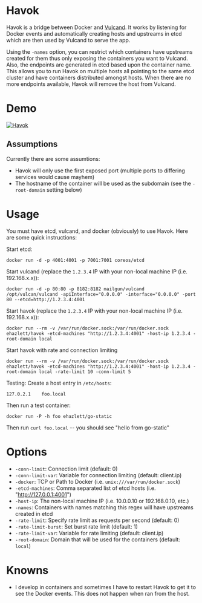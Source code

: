 # Havok
Havok is a bridge between Docker and [Vulcand](https://github.com/mailgun/vulcand).  It works by listening for Docker events and automatically creating hosts and upstreams in etcd which are then used by Vulcand to serve the app.

Using the `-names` option, you can restrict which containers have upstreams created for them thus only exposing the containers you want to Vulcand.  Also, the endpoints are generated in etcd based upon the container name.  This allows you to run Havok on multiple hosts  all pointing to the same etcd cluster and have containers distributed amongst hosts.  When there are no more endpoints available, Havok will remove the host from Vulcand.

# Demo

[![Havok](http://img.youtube.com/vi/jimFfpKZvT0/0.jpg)](http://www.youtube.com/watch?v=jimFfpKZvT0)

## Assumptions
Currently there are some assumtions:

* Havok will only use the first exposed port (multiple ports to differing services would cause mayhem)
* The hostname of the container will be used as the subdomain (see the `-root-domain` setting below)

# Usage
You must have etcd, vulcand, and docker (obviously) to use Havok.  Here are some quick instructions:

Start etcd:

`docker run -d -p 4001:4001 -p 7001:7001 coreos/etcd`

Start vulcand (replace the `1.2.3.4` IP with your non-local machine IP (i.e. 192.168.x.x)):

`docker run -d -p 80:80 -p 8182:8182 mailgun/vulcand /opt/vulcan/vulcand -apiInterface="0.0.0.0" -interface="0.0.0.0" -port 80 --etcd=http://1.2.3.4:4001`

Start havok (replace the `1.2.3.4` IP with your non-local machine IP (i.e. 192.168.x.x)):

`docker run --rm -v /var/run/docker.sock:/var/run/docker.sock ehazlett/havok -etcd-machines "http://1.2.3.4:4001" -host-ip 1.2.3.4 -root-domain local`

Start havok with rate and connection limiting

`docker run --rm -v /var/run/docker.sock:/var/run/docker.sock ehazlett/havok -etcd-machines "http://1.2.3.4:4001" -host-ip 1.2.3.4 -root-domain local -rate-limit 10 -conn-limit 5`

Testing:
Create a host entry in `/etc/hosts`:

```
127.0.2.1    foo.local
```

Then run a test container:

`docker run -P -h foo ehazlett/go-static`

Then run `curl foo.local` -- you should see "hello from go-static"

# Options

* `-conn-limit`: Connection limit (default: 0)
* `-conn-limit-var`: Variable for connection limiting (default: client.ip)
* `-docker`: TCP or Path to Docker (i.e. `unix:///var/run/docker.sock`)
* `-etcd-machines`: Comma separated list of etcd hosts (i.e. "http://127.0.0.1:4001")
* `-host-ip`: The non-local machine IP (i.e. 10.0.0.10 or 192.168.0.10, etc.)
* `-names`: Containers with names matching this regex will have upstreams created in etcd
* `-rate-limit`: Specify rate limit as requests per second (default: 0)
* `-rate-limit-burst`: Set burst rate limit (default: 1)
* `-rate-limit-var`: Variable for rate limiting (default: client.ip)
* `-root-domain`: Domain that will be used for the containers (default: `local`)

# Knowns

* I develop in containers and sometimes I have to restart Havok to get it to see the Docker events.  This does not happen when ran from the host.
